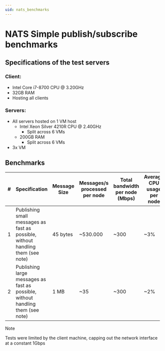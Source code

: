 ```yaml
---
uid: nats_benchmarks
---
```


# NATS Simple publish/subscribe benchmarks

## Specifications of the test servers

### Client:
- Intel Core i7-8700 CPU @ 3.20GHz
- 32GB RAM
- Hosting all clients

### Servers:
- All servers hosted on 1 VM host
  - Intel Xeon Silver 4210R CPU @ 2.40GHz
    - Split across 6 VMs
  - 200GB RAM
    - Split across 6 VMs
- 3x VM

## Benchmarks

| \# | Specification | Message Size | Messages/s processed per node | Total bandwidth per node (Mbps) | Average CPU usage per node |
| -- | -- | -- | -- | -- | -- |
| 1 | Publishing small messages as fast as possible, without handling them (see note) | 45 bytes | ~530.000 | ~300 | ~3% |
| 2 | Publishing large messages as fast as possible, without handling them (see note) | 1 MB | ~35 | ~300 | ~2% |

> [!NOTE]
> Tests were limited by the client machine, capping out the network interface at a constant 1Gbps